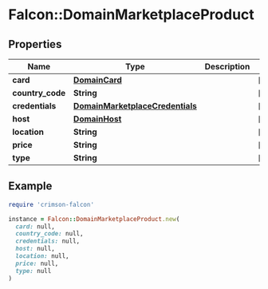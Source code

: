 # Falcon::DomainMarketplaceProduct

## Properties

| Name | Type | Description | Notes |
| ---- | ---- | ----------- | ----- |
| **card** | [**DomainCard**](DomainCard.md) |  | [optional] |
| **country_code** | **String** |  | [optional] |
| **credentials** | [**DomainMarketplaceCredentials**](DomainMarketplaceCredentials.md) |  | [optional] |
| **host** | [**DomainHost**](DomainHost.md) |  | [optional] |
| **location** | **String** |  | [optional] |
| **price** | **String** |  | [optional] |
| **type** | **String** |  | [optional] |

## Example

```ruby
require 'crimson-falcon'

instance = Falcon::DomainMarketplaceProduct.new(
  card: null,
  country_code: null,
  credentials: null,
  host: null,
  location: null,
  price: null,
  type: null
)
```

